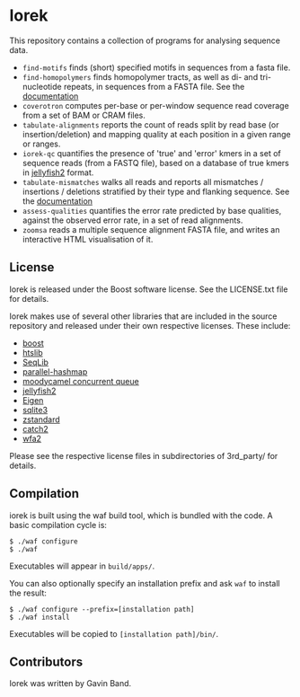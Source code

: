 # Iorek #

This repository contains a collection of programs for analysing sequence data.

- `find-motifs` finds (short) specified motifs in sequences from a fasta file.
- `find-homopolymers` finds homopolymer tracts, as well as di- and tri-nucleotide repeats, in sequences from a FASTA file.  See the [documentation](doc/find-homopolymers.md)
- `coverotron` computes per-base or per-window sequence read coverage from a set of BAM or CRAM files.
- `tabulate-alignments` reports the count of reads split by read base (or insertion/deletion) and mapping quality at each position in a given range or ranges.
- `iorek-qc` quantifies the presence of 'true' and 'error' kmers in a set of sequence reads (from a FASTQ file), based on a database of true kmers in [jellyfish2](https://github.com/zippav/Jellyfish-2) format.
- `tabulate-mismatches` walks all reads and reports all mismatches / insertions / deletions stratified by their type and flanking sequence.  See the [documentation](doc/tabulate-mismatches.md)
- `assess-qualities` quantifies the error rate predicted by base qualities, against the observed error rate, in a set of read alignments.
- `zoomsa` reads a multiple sequence alignment FASTA file, and writes an interactive HTML visualisation of it.

## License ##

Iorek is released under the Boost software license.  See the LICENSE.txt file for details.

Iorek makes use of several other libraries that are included in the source repository
and released under their own respective licenses.  These include:

* [boost](https://www.boost.org)
* [htslib](https://www.htslib.org)
* [SeqLib](https://github.com/walaj/SeqLib)
* [parallel-hashmap](https://github.com/greg7mdp/parallel-hashmap)
* [moodycamel concurrent queue](https://github.com/cameron314/concurrentqueue)
* [jellyfish2](https://github.com/zippav/Jellyfish-2)
* [Eigen](https://eigen.tuxfamily.org/index.php?title=Main_Page)
* [sqlite3](https://www.sqlite.org)
* [zstandard](http://facebook.github.io/zstd/)
* [catch2](https://github.com/catchorg/Catch2)
* [wfa2](https://github.com/smarco/WFA2-lib)

Please see the respective license files in subdirectories of 3rd_party/ for details.

## Compilation ##

iorek is built using the waf build tool, which is bundled with the code.  A basic compilation cycle is:

```
$ ./waf configure
$ ./waf
```

Executables will appear in `build/apps/`.

You can also optionally specify an installation prefix and ask `waf` to install the result:
```
$ ./waf configure --prefix=[installation path]
$ ./waf install
```

Executables will be copied to `[installation path]/bin/`.

## Contributors ##

Iorek was written by Gavin Band.
